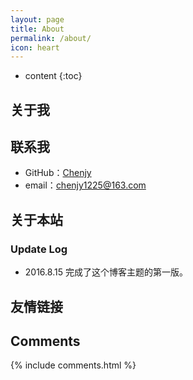 ```yaml
---
layout: page
title: About
permalink: /about/
icon: heart
---
```


* content
{:toc}

## 关于我


## 联系我

* GitHub：[Chenjy](https://github.com/Chenjy1225)
* email：chenjy1225@163.com

## 关于本站


### Update Log

* 2016.8.15 完成了这个博客主题的第一版。

## 友情链接

## Comments

{% include comments.html %}
